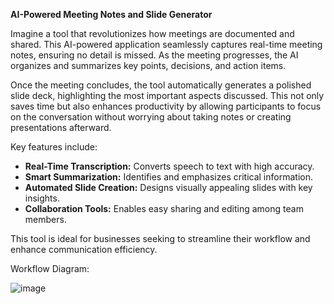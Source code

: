 **AI-Powered Meeting Notes and Slide Generator**

Imagine a tool that revolutionizes how meetings are documented and shared. This AI-powered application seamlessly captures real-time meeting notes, ensuring no detail is missed. As the meeting progresses, the AI organizes and summarizes key points, decisions, and action items.

Once the meeting concludes, the tool automatically generates a polished slide deck, highlighting the most important aspects discussed. This not only saves time but also enhances productivity by allowing participants to focus on the conversation without worrying about taking notes or creating presentations afterward.

Key features include:

- **Real-Time Transcription:** Converts speech to text with high accuracy.
- **Smart Summarization:** Identifies and emphasizes critical information.
- **Automated Slide Creation:** Designs visually appealing slides with key insights.
- **Collaboration Tools:** Enables easy sharing and editing among team members.

This tool is ideal for businesses seeking to streamline their workflow and enhance communication efficiency.

Workflow Diagram:

![image](https://github.com/user-attachments/assets/83abec84-7c67-48ba-95d1-ca16f37b5837)
